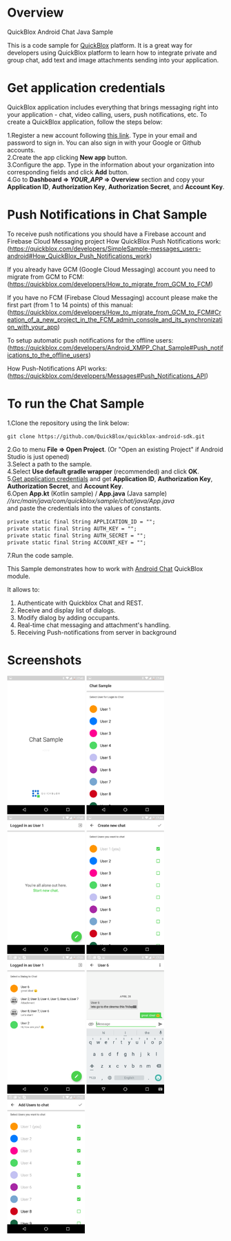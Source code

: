 # Overview
QuickBlox Android Chat Java Sample

This is a code sample for [QuickBlox](http://quickblox.com/) platform.
It is a great way for developers using QuickBlox platform to learn how to integrate private and group chat, add text and image attachments sending into your application.



# Get application credentials

QuickBlox application includes everything that brings messaging right into your application - chat, video calling, users, push notifications, etc. To create a     QuickBlox application, follow the steps below:

  1.Register a new account following [this link](https://admin.quickblox.com/signup). Type in your email and password to sign in. You can also sign in with your Google or Github accounts.  
  2.Create the app clicking **New app** button.  
  3.Configure the app. Type in the information about your organization into corresponding fields and click **Add** button.  
  4.Go to **Dashboard => _YOUR_APP_ => Overview** section and copy your **Application ID**, **Authorization Key**, **Authorization Secret**, and **Account Key**.  



# Push Notifications in Chat Sample

To receive push notifications you should have a Firebase account and Firebase Cloud Messaging project
How QuickBlox Push Notifications work:
(https://quickblox.com/developers/SimpleSample-messages_users-android#How_QuickBlox_Push_Notifications_work)

If you already have GCM (Google Cloud Messaging) account you need to migrate from GCM to FCM:
(https://quickblox.com/developers/How_to_migrate_from_GCM_to_FCM)

If you have no FCM (Firebase Cloud Messaging) account please make the first part (from 1 to 14 points) of this manual:
(https://quickblox.com/developers/How_to_migrate_from_GCM_to_FCM#Creation_of_a_new_project_in_the_FCM_admin_console_and_its_synchronization_with_your_app)

To setup automatic push notifications for the offline users:
(https://quickblox.com/developers/Android_XMPP_Chat_Sample#Push_notifications_to_the_offline_users)

How Push-Notifications API works:
(https://quickblox.com/developers/Messages#Push_Notifications_API)



# To run the Chat Sample

  1.Clone the repository using the link below:  

    git clone https://github.com/QuickBlox/quickblox-android-sdk.git

  2.Go to menu **File => Open Project**. (Or "Open an existing Project" if Android Studio is just opened)  
  3.Select a path to the sample.  
  4.Select **Use default gradle wrapper** (recommended) and click **OK**.  
  5.[Get application credentials](#get-application-credentials) and get **Application ID**, **Authorization Key**, **Authorization Secret**, and **Account Key**.  
  6.Open **App.kt** (Kotlin sample) / **App.java** (Java sample)  
     *//src/main/java/com/quickblox/sample/chat/java/App.java*  
     and paste the credentials into the values of constants.  

    private static final String APPLICATION_ID = "";
    private static final String AUTH_KEY = "";
    private static final String AUTH_SECRET = "";
    private static final String ACCOUNT_KEY = "";  
    
  7.Run the code sample.  
    

This Sample demonstrates how to work with [Android Chat](https://quickblox.com/developers/Android_XMPP_Chat_Sample) QuickBlox module.

It allows to:

1. Authenticate with Quickblox Chat and REST.
2. Receive and display list of dialogs.
3. Modify dialog by adding occupants.
4. Real-time chat messaging and attachment's handling.
5. Receiving Push-notifications from server in background



# Screenshots
<img src="screenshots/Chat1.png" width=180 />
<img src="screenshots/Chat2.png" width=180 />
<img src="screenshots/Chat3.png" width=180 />
<img src="screenshots/Chat4.png" width=180 />
<img src="screenshots/Chat5.png" width=180 />
<img src="screenshots/Chat6.png" width=180 />
<img src="screenshots/Chat7.png" width=180 />
